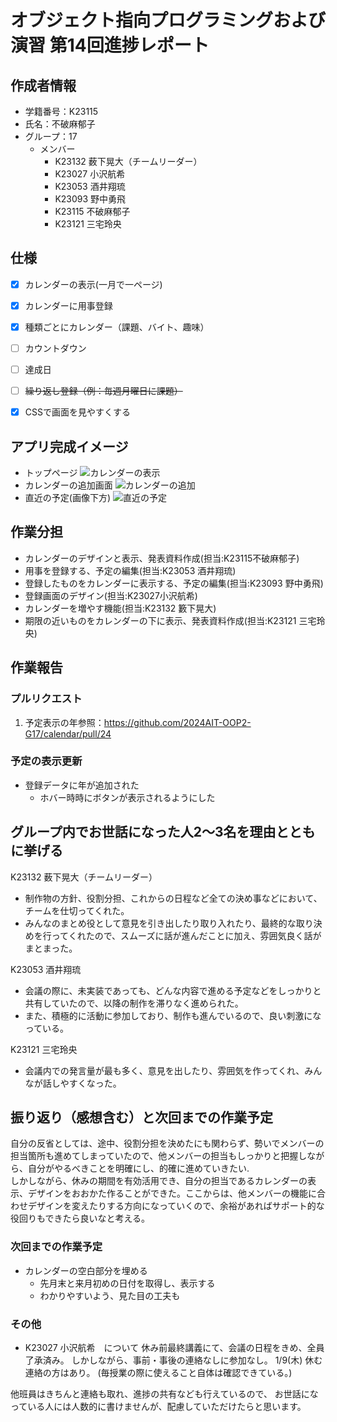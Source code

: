 # オブジェクト指向プログラミングおよび演習 第14回進捗レポート

## 作成者情報

- 学籍番号：K23115
- 氏名：不破麻郁子
- グループ：17
  - メンバー
    - K23132 薮下晃大（チームリーダー）
    - K23027 小沢航希
    - K23053 酒井翔琉
    - K23093 野中勇飛
    - K23115 不破麻郁子
    - K23121 三宅玲央


## 仕様

<!--
- flaskを使ったフォトアルバム
- 画像をアップロードできる
- アップロードした画像にタグをつけられる
- アップロードした画像にコメントを書ける
- 画像検索ページでタグやコメントから画像を検索できる
- CSSで画面を見やすくする
-->

- [x] カレンダーの表示(一月で一ページ)
- [x] カレンダーに用事登録
- [x] 種類ごとにカレンダー（課題、バイト、趣味）
- [ ] カウントダウン
- [ ] 達成日
- [ ] ~~繰り返し登録（例：毎週月曜日に課題）~~
- [x] CSSで画面を見やすくする


## アプリ完成イメージ
<!-- 
- ここにトップページの手書きいらすと（top_page.jpegもMoodleへアップロードした）
- ここに画像リストページの手書きイラスト(image_list_page.jpeg)
- ここに画像アップロードページの手書きいらすと(upload_page.jpeg)
- ここに画像検索ページの手書きイラスト(search_page.jpeg) 
-->

- トップページ
![カレンダーの表示](calendar.png)
- カレンダーの追加画面
![カレンダーの追加](create.png)
- 直近の予定(画像下方)
![直近の予定](near.png)


## 作業分担
<!--
- 画像をアップロードできる（担当：K23997 工業自由）
- アップロードした画像にタグをつけられる（主担当：K23999 愛知太郎，副担当：K23998 愛知花子）
- アップロードした画像にコメントを書ける（主担当：K23998 愛知花子，副担当：K23999 愛知太郎）
- 画像検索ページでタグやコメントから画像を検索できる（担当：K23996 工業正義）
- CSSで画面を見やすくする（担当：K23995 工業愛） 
-->

- カレンダーのデザインと表示、発表資料作成(担当:K23115不破麻郁子)
- 用事を登録する、予定の編集(担当:K23053 酒井翔琉)
- 登録したものをカレンダーに表示する、予定の編集(担当:K23093 野中勇飛)
- 登録画面のデザイン(担当:K23027小沢航希)
- カレンダーを増やす機能(担当:K23132 籔下晃大)
- 期限の近いものをカレンダーの下に表示、発表資料作成(担当:K23121 三宅玲央)


## 作業報告
<!-- 
- 画像を保管する仕様を愛知花子と話あって決めた
- 保管した画像がWebページに表示されるところまで愛知花子と共同作業して作った
  - プルリクエストへのリンク
  - 上のプルリクエストがマージされた
   -->

### プルリクエスト
1. 予定表示の年参照：https://github.com/2024AIT-OOP2-G17/calendar/pull/24



### 予定の表示更新
- 登録データに年が追加された
  - ホバー時時にボタンが表示されるようにした


## グループ内でお世話になった人2〜3名を理由とともに挙げる
<!-- 
- 画像処理のベースプログラム実装を一緒にした(K23998 愛知花子)
- プルリクエストを処理してくれた（K23999 愛知太郎）
- 調べ物を手伝ってくれた(K23995 工業愛)
-->

K23132 薮下晃大（チームリーダー）
- 制作物の方針、役割分担、これからの日程など全ての決め事などにおいて、チームを仕切ってくれた。
- みんなのまとめ役として意見を引き出したり取り入れたり、最終的な取り決めを行ってくれたので、スムーズに話が進んだことに加え、雰囲気良く話がまとまった。

K23053 酒井翔琉
- 会議の際に、未実装であっても、どんな内容で進める予定などをしっかりと共有していたので、以降の制作を滞りなく進められた。
- また、積極的に活動に参加しており、制作も進んでいるので、良い刺激になっている。

K23121 三宅玲央
- 会議内での発言量が最も多く、意見を出したり、雰囲気を作ってくれ、みんなが話しやすくなった。



## 振り返り（感想含む）と次回までの作業予定
<!-- 
- 計画通りに作業は進んでいる
- 画像を取り扱う共通仕様は愛知花子と共同で作成したが，来週からは作業を分担してすすめる
-->

自分の反省としては、途中、役割分担を決めたにも関わらず、勢いでメンバーの担当箇所も進めてしまっていたので、他メンバーの担当もしっかりと把握しながら、自分がやるべきことを明確にし、的確に進めていきたい.  
しかしながら、休みの期間を有効活用でき、自分の担当であるカレンダーの表示、デザインをおおかた作ることができた。ここからは、他メンバーの機能に合わせデザインを変えたりする方向になっていくので、余裕があればサポート的な役回りもできたら良いなと考える。

### 次回までの作業予定
 - カレンダーの空白部分を埋める
   - 先月末と来月初めの日付を取得し、表示する
   - わかりやすいよう、見た目の工夫も

### その他
- K23027 小沢航希　について
休み前最終講義にて、会議の日程をきめ、全員了承済み。
しかしながら、事前・事後の連絡なしに参加なし。
1/9(木) 休む連絡の方はあり。
(毎授業の際に使えること自体は確認できている。)


他班員はきちんと連絡も取れ、進捗の共有なども行えているので、
お世話になっている人には人数的に書けませんが、配慮していただけたらと思います。

